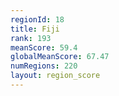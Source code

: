 ```yaml
---
regionId: 18
title: Fiji
rank: 193
meanScore: 59.4
globalMeanScore: 67.47
numRegions: 220
layout: region_score
---
```

